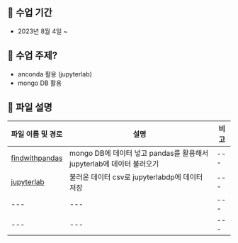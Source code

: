 ## 🐾 수업 기간
- 2023년 8월 4일 ~

## 🐾 수업 주제?
* anconda 활용 (jupyterlab)
* mongo DB 활용

## 🐾 파일 설명
| 파일 이름 및 경로 | 설명 | 비고 |
| --- | --- | --- |
| [findwithpandas](./codes/gatheringdatas/mongodb/findwithpandas.ipynb) | mongo DB에 데이터 넣고 pandas를 활용해서 jupyterlab에 데이터 불러오기 | --- |
| [jupyterlab](./codes/gatheringdatas/mongodb/NSC2_BND.csv) | 불러온 데이터 csv로 jupyterlabdp에 데이터 저장 | --- |
| --- | --- | --- |
| --- | --- | --- |
